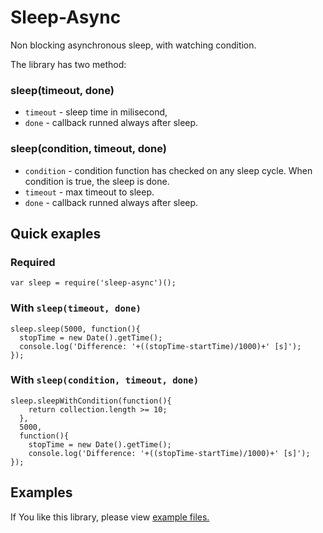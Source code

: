 Sleep-Async
===========

Non blocking asynchronous sleep, with watching condition.

The library has two method:

### sleep(timeout, done)
* `timeout` - sleep time in milisecond,
* `done` - callback runned always after sleep.

### sleep(condition, timeout, done)
* `condition` - condition function has checked on any sleep cycle. When condition is true, the sleep is done.
* `timeout` - max timeout to sleep. 
* `done` - callback runned always after sleep.


## Quick exaples

### Required
```
var sleep = require('sleep-async')();
```

### With `sleep(timeout, done)`

```
sleep.sleep(5000, function(){
  stopTime = new Date().getTime();
  console.log('Difference: '+((stopTime-startTime)/1000)+' [s]');
});

```

### With `sleep(condition, timeout, done)`

```
sleep.sleepWithCondition(function(){
    return collection.length >= 10;
  },
  5000,
  function(){
    stopTime = new Date().getTime();
    console.log('Difference: '+((stopTime-startTime)/1000)+' [s]');
});
```

## Examples
If You like this library, please view [example files.](https://github.com/kamil4521/sleep-async/tree/master/examples)

